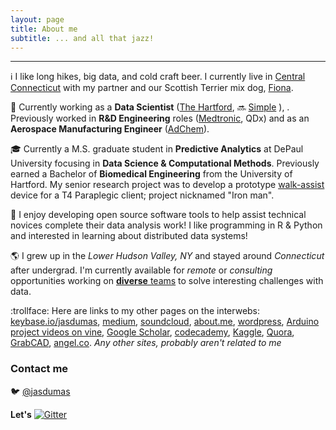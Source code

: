 ```yaml
---
layout: page
title: About me
subtitle: ... and all that jazz!
---
```


-------------
:information_source: I like long hikes, big data, and cold craft beer. I currently live in [Central Connecticut](https://en.wikipedia.org/wiki/Glastonbury,_Connecticut) with my partner and our Scottish Terrier mix dog,
[Fiona](https://twitter.com/jasdumas/status/679480102443417600).

:briefcase: Currently working as a **Data Scientist** ([The Hartford](https://www.thehartford.com/), :soon: [Simple](https://www.simple.com/) ),  . Previously worked in **R&D Engineering** roles ([Medtronic](http://www.medtronic.com/covidien), QDx) and as an **Aerospace Manufacturing Engineer** ([AdChem](http://acmt.aero/)).

:mortar_board: Currently a M.S. graduate student in **Predictive Analytics** at DePaul University focusing in **Data Science & Computational Methods**. Previously earned a Bachelor of **Biomedical Engineering** from the University of Hartford. My senior research project was to develop a prototype [walk-assist](http://www.tuvie.com/wp-content/uploads/ekso-bionic-suit1.jpg) device for a T4 Paraplegic client; project nicknamed "Iron man".

:floppy_disk: I enjoy developing open source software tools to help assist technical novices complete their data analysis work! I like programming in R & Python and interested in learning about distributed data systems!

:earth_americas: I grew up in the *Lower Hudson Valley, NY* and stayed around *Connecticut* after undergrad. I'm currently available for *remote* or *consulting* opportunities working on [**diverse** teams](http://www.forbes.com/sites/bonniemarcus/2015/08/12/the-lack-of-diversity-in-tech-is-a-cultural-issue/#7170290c3577) to solve interesting challenges with data.

:trollface: Here are links to my other pages on the interwebs: [keybase.io/jasdumas](https://keybase.io/jasdumas), [medium](https://medium.com/@jasdumas), [soundcloud](https://soundcloud.com/jasmine-dumas), [about.me](https://about.me/jasminedumas), [wordpress](https://jasdumas.wordpress.com/), [Arduino project videos on vine](https://vine.co/Jasmine.Dumas), [Google Scholar](https://scholar.google.com/citations?user=Yt3WKXsAAAAJ&hl=en), [codecademy](https://www.codecademy.com/jmdumas), [Kaggle](https://www.kaggle.com/jasdumas), [Quora](https://www.quora.com/profile/Jasmine-Dumas), [GrabCAD](https://grabcad.com/jasmine.dumas-1/projects), [angel.co](https://angel.co/jasmine-dumas). *Any other sites, probably aren't related to me*

### Contact me

:bird: [@jasdumas](https://twitter.com/jasdumas) 

**Let's**   [![Gitter](https://badges.gitter.im/jasdumas/jasdumas.github.io.svg)](https://gitter.im/jasdumas/jasdumas.github.io?utm_source=badge&utm_medium=badge&utm_campaign=pr-badge)
